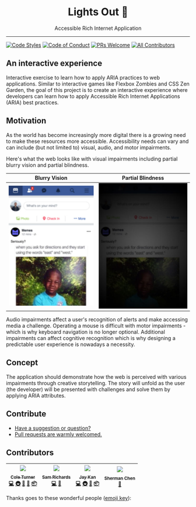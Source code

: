 <div align="center">
  <h1>Lights Out 🔭</h1>

  <p>Accessible Rich Internet Application</p>
</div>

<hr />

[![Code Styles][prettier-badge]][prettier]
[![Code of Conduct][coc-badge]][coc]
[![PRs Welcome][prs-badge]][prs]
[![All Contributors][contributors]](#contributors)

## An interactive experience

Interactive exercise to learn how to apply ARIA practices to web applications. Similar to interactive games like Flexbox Zombies and CSS Zen Garden, the goal of this project is to create an interactive experience where developers can learn how to apply Accessible Rich Internet Applications (ARIA) best practices.

## Motivation

As the world has become increasingly more digital there is a growing need to make these resources more accessible. Accessibility needs can vary and can include (but not limited to) visual, audio, and motor impairments.

Here's what the web looks like with visual impairments including partial blurry vision and partial blindness.

|                        Blurry Vision                        |                           Partial Blindness                           |
| :---------------------------------------------------------: | :-------------------------------------------------------------------: |
| ![Webpage with blurry text](./public/impairment-blurry.jpg) | ![Webpage too dark to see](./public/impairment-partial-blindness.jpg) |

Audio impairments affect a user's recognition of alerts and make accessing media a challenge. Operating a mouse is difficult with motor impairments - which is why keyboard navigation is no longer optional. Additional impairments can affect cognitive recognition which is why designing a predictable user experience is nowadays a necessity.

## Concept

The application should demonstrate how the web is perceived with various impairments through creative storytelling. The story will unfold as the user (the developer) will be presented with challenges and solve them by applying ARIA attributes.

## Contribute

- [Have a suggestion or question?](https://github.com/coleturner/aria-lights-out/issues/new)
- [Pull requests are warmly welcomed.](https://github.com/coleturner/aria-lights-out/pulls)

## Contributors

<!-- ALL-CONTRIBUTORS-LIST:START - Do not remove or modify this section -->
<!-- prettier-ignore -->
| [<img src="https://avatars0.githubusercontent.com/u/800888?v=4" width="100px;"/><br /><sub><b>Cole Turner</b></sub>](https://cole.codes/)<br />[💻](https://github.com/aria-51/aria-lights-out/commits?author=coleturner "Code") [🚇](#infra-coleturner "Infrastructure (Hosting, Build-Tools, etc)") [🤔](#ideas-coleturner "Ideas, Planning, & Feedback") [🎨](#design-coleturner "Design") [📦](#platform-coleturner "Packaging/porting to new platform") | [<img src="https://avatars2.githubusercontent.com/u/5415348?v=4" width="100px;"/><br /><sub><b>Sam Richards</b></sub>](https://github.com/s-richards)<br />[💻](https://github.com/aria-51/aria-lights-out/commits?author=s-richards "Code") [🤔](#ideas-s-richards "Ideas, Planning, & Feedback") | [<img src="https://avatars0.githubusercontent.com/u/1400300?v=4" width="100px;"/><br /><sub><b>Jay Kan</b></sub>](https://github.com/JayKan)<br />[💻](https://github.com/aria-51/aria-lights-out/commits?author=JayKan "Code") [🚇](#infra-JayKan "Infrastructure (Hosting, Build-Tools, etc)") [🐛](https://github.com/aria-51/aria-lights-out/issues?q=author%3AJayKan "Bug reports") [📦](#platform-JayKan "Packaging/porting to new platform") | [<img src="https://avatars2.githubusercontent.com/u/20351341?v=4" width="100px;"/><br /><sub><b>Sherman Chen</b></sub>](http://twitter.com/_shermango)<br />[🤔](#ideas-shermango "Ideas, Planning, & Feedback") |
| :---: | :---: | :---: | :---: |

<!-- ALL-CONTRIBUTORS-LIST:END -->

Thanks goes to these wonderful people ([emoji key](https://github.com/kentcdodds/all-contributors#emoji-key)):

<!-- ALL-CONTRIBUTORS-LIST:START - Do not remove or modify this section -->
<!-- prettier-ignore -->
<!-- ALL-CONTRIBUTORS-LIST:END -->

[prs-badge]: https://img.shields.io/badge/PRs-welcome-orange.svg?style=flat-square
[prs]: https://github.com/coleturner/aria-lights-out/pulls
[prettier-badge]: https://img.shields.io/badge/code_style-prettier-ff69b4.svg?style=flat-square
[prettier]: https://github.com/prettier/prettier
[coc-badge]: https://img.shields.io/badge/code%20of-conduct-ff69b4.svg?style=flat-square
[coc]: https://github.com/coleturner/aria-lights-out/blob/master/CODE_OF_CONDUCT.md
[contributors]: https://img.shields.io/badge/all_contributors-4-orange.svg?style=flat-square
